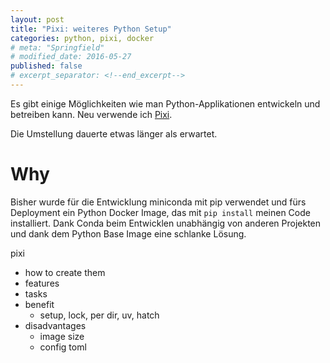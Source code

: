 ```yaml
---
layout: post
title: "Pixi: weiteres Python Setup"
categories: python, pixi, docker
# meta: "Springfield"
# modified_date: 2016-05-27
published: false
# excerpt_separator: <!--end_excerpt-->
---
```


<!--
→ ↪ ⇒ ⇝ ↬
-->


Es gibt einige Möglichkeiten wie man Python-Applikationen entwickeln und betreiben kann.
Neu verwende ich [Pixi](https://pixi.sh/latest/).

Die Umstellung dauerte etwas länger als erwartet.

# Why
Bisher wurde für die Entwicklung miniconda mit pip verwendet und fürs Deployment ein Python Docker Image, das mit `pip install` meinen Code installiert.
Dank Conda beim Entwicklen unabhängig von anderen Projekten und dank dem Python Base Image eine schlanke Lösung.

pixi
* how to create them
* features
* tasks
* benefit
    * setup, lock, per dir, uv, hatch
* disadvantages
    * image size
    * config toml


